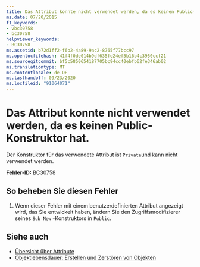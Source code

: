 ```yaml
---
title: Das Attribut konnte nicht verwendet werden, da es keinen Public-Konstruktor hat.
ms.date: 07/20/2015
f1_keywords:
- vbc30758
- bc30758
helpviewer_keywords:
- BC30758
ms.assetid: b72d1ff2-f6b2-4a89-9ac2-8765f77bcc97
ms.openlocfilehash: 41f4f0de014b9df635fe24ef5b16b4c3950ccf21
ms.sourcegitcommit: bf5c5850654187705bc94cc40ebfb62fe346ab02
ms.translationtype: MT
ms.contentlocale: de-DE
ms.lasthandoff: 09/23/2020
ms.locfileid: "91064071"
---
```

# <a name="attribute-cannot-be-used-because-it-does-not-have-a-public-constructor"></a>Das Attribut konnte nicht verwendet werden, da es keinen Public-Konstruktor hat.

Der Konstruktor für das verwendete Attribut ist `Private`und kann nicht verwendet werden.  
  
 **Fehler-ID:** BC30758  
  
## <a name="to-correct-this-error"></a>So beheben Sie diesen Fehler  
  
1. Wenn dieser Fehler mit einem benutzerdefinierten Attribut angezeigt wird, das Sie entwickelt haben, ändern Sie den Zugriffsmodifizierer seines `Sub New` -Konstruktors in `Public`.  
  
## <a name="see-also"></a>Siehe auch

- [Übersicht über Attribute](../programming-guide/concepts/attributes/index.md)
- [Objektlebensdauer: Erstellen und Zerstören von Objekten](../programming-guide/language-features/objects-and-classes/object-lifetime-how-objects-are-created-and-destroyed.md)
